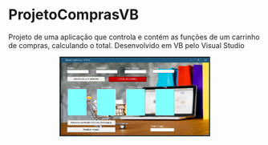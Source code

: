 # ProjetoComprasVB
Projeto de uma aplicação que controla e contém as funções de um carrinho de compras, calculando o total. Desenvolvido em VB pelo Visual Studio

<div align='center'>
  <img src="img/Compras.png" width="300px" alt="compras" />
</div>
